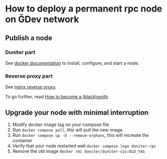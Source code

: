 # How to deploy a permanent rpc node on ĞDev network

## Publish a node

### Duniter part

See [docker documentation](../../docker/README.md) to install, configure, and start a node.

### Reverse proxy part

See [nginx reverse proxy](./nginx_reverse_proxy.md).

To go further, read [How to become a (black)smith](./smith.md)

## Upgrade your node with minimal interruption

1. Modify docker image tag on your compose file
2. Run `docker compose pull`, this will pull the new image.
3. Run `docker compose up -d --remove-orphans`, this will recreate the container
4. Verify that your node restarted well `docker compose logs duniter-rpc`
5. Remove the old image `docker rmi duniter/duniter-v2s:OLD_TAG`
